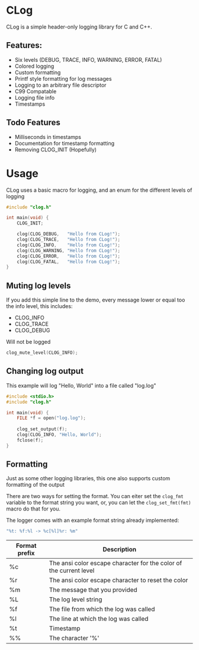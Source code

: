 # CLog
CLog is a simple header-only logging library for C and C++.

## Features:
 - Six levels (DEBUG, TRACE, INFO, WARNING, ERROR, FATAL)
 - Colored logging
 - Custom formatting
 - Printf style formatting for log messages
 - Logging to an arbitrary file descriptor
 - C99 Compatable
 - Logging file info
 - Timestamps

## Todo Features
 - Milliseconds in timestamps
 - Documentation for timestamp formatting
 - Removing CLOG_INIT (Hopefully)

# Usage
CLog uses a basic macro for logging, and an enum for the different levels of logging
```C
#include "clog.h"

int main(void) {
    CLOG_INIT;

    clog(CLOG_DEBUG,   "Hello from CLog!");
    clog(CLOG_TRACE,   "Hello from CLog!");
    clog(CLOG_INFO,    "Hello from CLog!");
    clog(CLOG_WARNING, "Hello from CLog!");
    clog(CLOG_ERROR,   "Hello from CLog!");
    clog(CLOG_FATAL,   "Hello from CLog!");
}
```

## Muting log levels
If you add this simple line to the demo, every message lower or equal too the info level, this includes:
 - CLOG_INFO
 - CLOG_TRACE
 - CLOG_DEBUG

Will not be logged
```C 
clog_mute_level(CLOG_INFO);
```

## Changing log output

This example will log "Hello, World" into a file called "log.log"

```C
#include <stdio.h>
#include "clog.h"

int main(void) {
    FILE *f = open("log.log");
    
    clog_set_output(f);
    clog(CLOG_INFO, "Hello, World");
    fclose(f);
}
```

## Formatting
Just as some other logging libraries, this one also supports custom formatting of the output

There are two ways for setting the format. You can eiter set the ```clog_fmt``` variable to the format string you want, or, you can let the ```clog_set_fmt(fmt)``` macro do that for you.

The logger comes with an example format string already implemented:
```c
"%t: %f:%l -> %c[%l]%r: %m"
```
| Format prefix | Description |
| --- | --- |
| %c | The ansi color escape character for the color of the current level |
| %r | The ansi color escape character to reset the color |
| %m | The message that you provided |
| %L | The log level string |
| %f | The file from which the log was called |
| %l | The line at which the log was called |
| %t | Timestamp |
| %% | The character '%' |